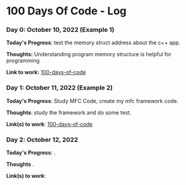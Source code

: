 # 100 Days Of Code - Log

### Day 0: October 10, 2022 (Example 1)

**Today's Progress**: test the memory struct address about the c++ app.

**Thoughts:** Understanding program memory structure is helpful for programming

**Link to work:** [100-days-of-code](https://github.com/zkliuym/work)


### Day 1: October 11, 2022 (Example 2)

**Today's Progress**: Study MFC Code, create my mfc framework code.

**Thoughts**: study the framework and do some test.

**Link(s) to work**: [100-days-of-code](https://github.com/zkliuym/work)


### Day 2: October 12, 2022

**Today's Progress**: .

**Thoughts** .

**Link(s) to work**:
